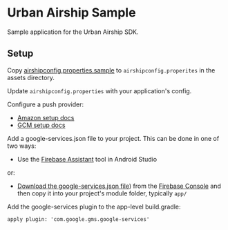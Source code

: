 # Urban Airship Sample

Sample application for the Urban Airship SDK.

## Setup

Copy [airshipconfig.properties.sample](src/main/assets/airshipconfig.properties.sample) to `airshipconfig.properites` in
the assets directory.

Update `airshipconfig.properties` with your application's config.

Configure a push provider:
- [Amazon setup docs](http://docs.urbanairship.com/reference/push-providers/adm.html#set-up-adm)
- [GCM setup docs](http://docs.urbanairship.com/reference/push-providers/gcm.html#android-gcm-setup)

Add a google-services.json file to your project. This can be done in one of two ways:
- Use the [Firebase Assistant](https://developer.android.com/studio/write/firebase.html) tool in Android Studio

or:

- [Download the google-services.json file](https://support.google.com/firebase/answer/7015592)) from the [Firebase Console](https://console.firebase.google.com) and then copy it into your project's module folder, typically `app/`

Add the google-services plugin to the app-level build.gradle:

```
apply plugin: 'com.google.gms.google-services'
```
